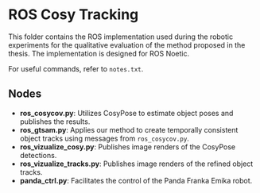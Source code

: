 # ROS Cosy Tracking

This folder contains the ROS implementation used during the robotic experiments for the qualitative evaluation of the method proposed in the thesis. The implementation is designed for ROS Noetic.

For useful commands, refer to `notes.txt`.

## Nodes

- **ros_cosycov.py**: Utilizes CosyPose to estimate object poses and publishes the results.
- **ros_gtsam.py**: Applies our method to create temporally consistent object tracks using messages from `ros_cosycov.py`.
- **ros_vizualize_cosy.py**: Publishes image renders of the CosyPose detections.
- **ros_vizualize_tracks.py**: Publishes image renders of the refined object tracks.
- **panda_ctrl.py**: Facilitates the control of the Panda Franka Emika robot.